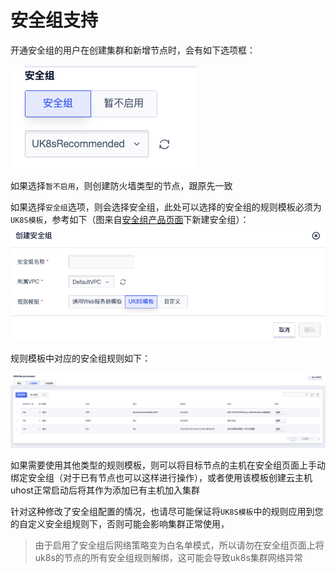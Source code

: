 # 安全组支持

开通安全组的用户在创建集群和新增节点时，会有如下选项框：

![](/images/userguide/安全组2.png)

如果选择` 暂不启用 `，则创建防火墙类型的节点，跟原先一致

如果选择` 安全组 `选项，则会选择安全组，此处可以选择的安全组的规则模板必须为` UK8S模板 `，参考如下（图来自[安全组产品页面](https://console.ucloud.cn/vpc/secgroup)下新建安全组）：
![](/images/userguide/安全组3.png)

规则模板中对应的安全组规则如下：

![](/images/userguide/安全组.png)
 
 如果需要使用其他类型的规则模板，则可以将目标节点的主机在安全组页面上手动绑定安全组（对于已有节点也可以这样进行操作），或者使用该模板创建云主机uhost正常启动后将其作为添加已有主机加入集群
 
 针对这种修改了安全组配置的情况，也请尽可能保证将` UK8S模板 `中的规则应用到您的自定义安全组规则下，否则可能会影响集群正常使用，

> 由于启用了安全组后网络策略变为白名单模式，所以请勿在安全组页面上将uk8s的节点的所有安全组规则解绑，这可能会导致uk8s集群网络异常